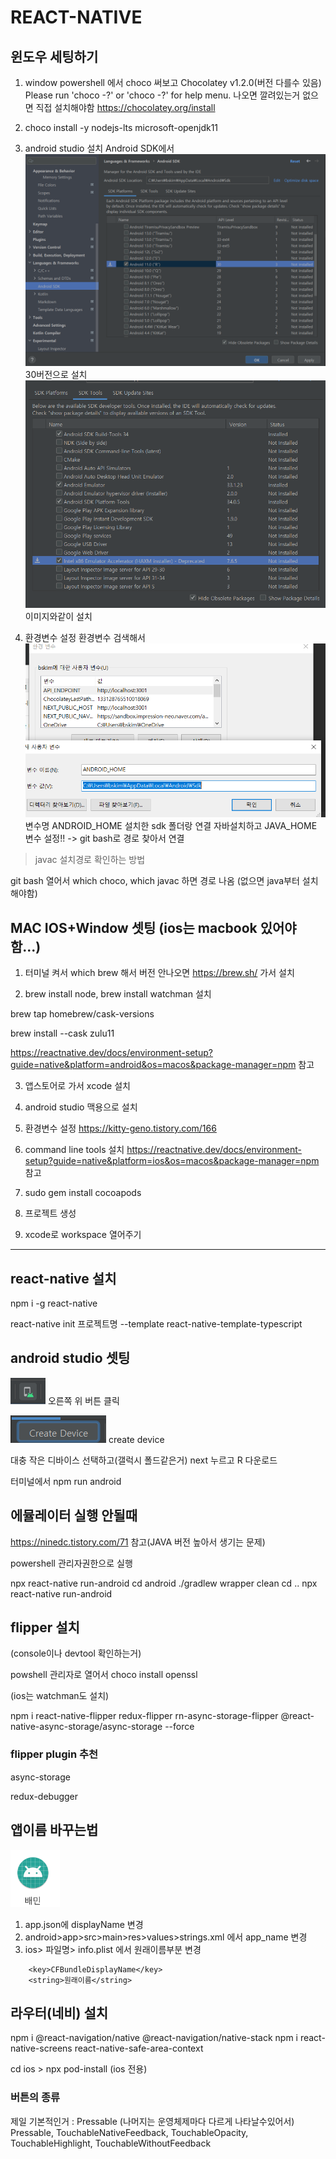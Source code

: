 # REACT-NATIVE

## 윈도우 세팅하기

1.  window powershell 에서 choco 써보고
    Chocolatey v1.2.0(버전 다를수 있음)
    Please run 'choco -?' or 'choco <command> -?' for help menu.
    나오면 깔려있는거 없으면 직접 설치해야함
    <https://chocolatey.org/install>

2.  choco install -y nodejs-lts microsoft-openjdk11

3.  android studio 설치
    Android SDK에서
    ![Alt text](image.png)
    30버전으로 설치
    ![Alt text](image-1.png)
    이미지와같이 설치

4.  환경변수 설정
    환경변수 검색해서 ![img.png](img.png)
    변수명 ANDROID_HOME 설치한 sdk 폴더랑 연결
    자바설치하고
    JAVA_HOME 변수 설정!! -> git bash로 경로 찾아서 연결

> javac 설치경로 확인하는 방법

git bash 열어서 which choco, which javac 하면 경로 나옴
(없으면 java부터 설치해야함)

## MAC IOS+Window 셋팅 (ios는 macbook 있어야함...)

1.  터미널 켜서 which brew 해서 버전 안나오면
    <https://brew.sh/> 가서 설치

2.  brew install node, brew install watchman 설치

brew tap homebrew/cask-versions

brew install --cask zulu11

<https://reactnative.dev/docs/environment-setup?guide=native&platform=android&os=macos&package-manager=npm> 참고

3. 앱스토어로 가서 xcode 설치

4. android studio 맥용으로 설치

5. 환경변수 설정 <https://kitty-geno.tistory.com/166>

6. command line tools 설치 <https://reactnative.dev/docs/environment-setup?guide=native&platform=ios&os=macos&package-manager=npm> 참고

7. sudo gem install cocoapods

8. 프로젝트 생성

9. xcode로 workspace 열어주기

---

## react-native 설치

npm i -g react-native

react-native init 프로젝트명 --template react-native-template-typescript

## android studio 셋팅

![Alt text](image-3.png) 오른쪽 위 버튼 클릭

![Alt text](image-4.png) create device

대충 작은 디바이스 선택하고(갤럭시 폴드같은거) next 누르고 R 다운로드

터미널에서 npm run android

## 에뮬레이터 실행 안될때

https://ninedc.tistory.com/71 참고(JAVA 버전 높아서 생기는 문제)

powershell 관리자권한으로 실행

npx react-native run-android
cd android
./gradlew wrapper clean
cd ..
npx react-native run-android

## flipper 설치

(console이나 devtool 확인하는거)

powshell 관리자로 열어서 choco install openssl

(ios는 watchman도 설치)

npm i react-native-flipper redux-flipper rn-async-storage-flipper @react-native-async-storage/async-storage --force

### flipper plugin 추천

async-storage

redux-debugger

## 앱이름 바꾸는법

![Alt text](image-6.png)

1. app.json에 displayName 변경
2. android>app>src>main>res>values>strings.xml 에서 app_name 변경
3. ios> 파일명> info.plist 에서 원래이름부분 변경

```
	<key>CFBundleDisplayName</key>
	<string>원래이름</string>
```

## 라우터(네비) 설치

npm i @react-navigation/native @react-navigation/native-stack
npm i react-native-screens react-native-safe-area-context

cd ios > npx pod-install (ios 전용)

### 버튼의 종류

제일 기본적인거 : Pressable (나머지는 운영체제마다 다르게 나타날수있어서)
Pressable, TouchableNativeFeedback, TouchableOpacity, TouchableHighlight, TouchableWithoutFeedback
